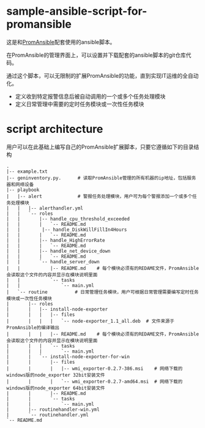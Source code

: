 # sample-ansible-script-for-promansible
这是和[PromAnsible](https://github.com/cloudfirst/PromAnsible)配套使用的ansible脚本。

在PromAnsible的管理界面上，可以设置并下载配套的ansible脚本的git仓库代码。

通过这个脚本，可以无限制的扩展PromAnsible的功能，直到实现IT运维的全自动化。
- 定义收到特定报警信息后被自动调用的一个或多个任务处理模块
- 定义日常管理中需要的定时任务模块或一次性任务模块

# script architecture
用户可以在此基础上编写自己的PromAnsible扩展脚本，只要它遵循如下的目录结构
```
.
|-- example.txt
|-- geninventory.py.      # 读取PromAnsible管理的所有机器的ip地址，包括服务器和网络设备
|-- playbook
|   |-- alert             # 警报任务处理模块，用户可为每个警报添加一个或多个任务处理模块
|   |   |-- alerthandler.yml
|   |   `-- roles
|   |       |-- handle_cpu_threshold_exceeded
|   |       |   `-- README.md                   
|   |        |-- handle_DiskWillFillIn4Hours
|   |       |   `-- README.md
|   |       |-- handle_HighErrorRate
|   |       |   `-- README.md
|   |       |-- handle_net_device_down
|   |       |   `-- README.md
|   |       `-- handle_server_down
|   |           |-- README.md    # 每个模块必须有的REDAME文件，PromAnsible会读取这个文件的内容并显示在模块说明里面
|   |           `-- tasks
|   |               `-- main.yml
|   `-- routine          # 日常管理任务模块，用户可根据日常管理需要编写定时任务模块或一次性任务模块
|       |-- roles
|       |   |-- install-node-exporter
|       |   |   |-- files
|       |   |   |   `-- node-exporter_1.1_all.deb  # 文件来源于PromAnsible的编译输出
|       |   |   |-- README.md    # 每个模块必须有的REDAME文件，PromAnsible会读取这个文件的内容并显示在模块说明里面
|       |   |   `-- tasks
|       |   |       `-- main.yml
|       |   `-- install-node-exporter-for-win
|       |       |-- files
|       |       |   |-- wmi_exporter-0.2.7-386.msi    # 网络下载的windows版的node_exporter 32bit安装文件
|       |       |   `-- wmi_exporter-0.2.7-amd64.msi  # 网络下载的windows版的node_exporter 64bit安装文件
|       |       |-- README.md
|       |       `-- tasks
|       |           `-- main.yml
|       |-- routinehandler-win.yml
|       `-- routinehandler.yml
`-- README.md
```
